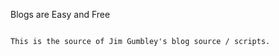 Blogs are Easy and Free
~~~~~~~~~~~~~~~~~~~~~~~

This is the source of Jim Gumbley's blog source / scripts.

